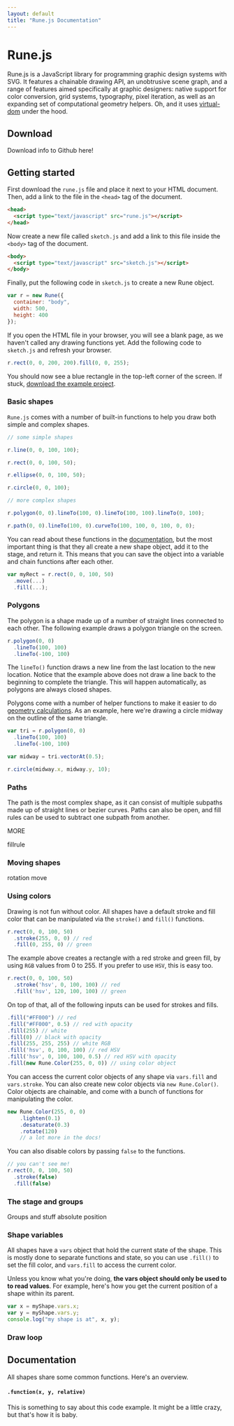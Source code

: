 ```yaml
---
layout: default
title: "Rune.js Documentation"
---
```


<div id="logo"></div>

# Rune.js

Rune.js is a JavaScript library for programming graphic design systems with SVG. It features a chainable drawing API, an unobtrusive scene graph, and a range of features aimed specifically at graphic designers: native support for color conversion, grid systems, typography, pixel iteration, as well as an expanding set of computational geometry helpers. Oh, and it uses [virtual-dom](https://github.com/Matt-Esch/virtual-dom) under the hood.


## Download

Download info to Github here!


## Getting started

First download the `rune.js` file and place it next to your HTML document. Then, add a link to the file in the `<head>` tag of the document.

```html
<head>
  <script type="text/javascript" src="rune.js"></script>
</head>
```

Now create a new file called `sketch.js` and add a link to this file inside the `<body>` tag of the document.

```html
<body>
  <script type="text/javascript" src="sketch.js"></script>
</body>
```

Finally, put the following code in `sketch.js` to create a new Rune object.

```js
var r = new Rune({
  container: "body",
  width: 500,
  height: 400
});
```

If you open the HTML file in your browser, you will see a blank page, as we haven't called any drawing functions yet. Add the following code to `sketch.js` and refresh your browser.

```js
r.rect(0, 0, 200, 200).fill(0, 0, 255);
```

You should now see a blue rectangle in the top-left corner of the screen. If stuck, [download the example project](#).

### Basic shapes

`Rune.js` comes with a number of built-in functions to help you draw both simple and complex shapes.

```js
// some simple shapes

r.line(0, 0, 100, 100);

r.rect(0, 0, 100, 50);

r.ellipse(0, 0, 100, 50);

r.circle(0, 0, 100);

// more complex shapes

r.polygon(0, 0).lineTo(100, 0).lineTo(100, 100).lineTo(0, 100);

r.path(0, 0).lineTo(100, 0).curveTo(100, 100, 0, 100, 0, 0);
```

You can read about these functions in the [documentation](#), but the most important thing is that they all create a new shape object, add it to the stage, and return it. This means that you can save the object into a variable and chain functions after each other.

```js
var myRect = r.rect(0, 0, 100, 50)
  .move(...)
  .fill(...);
```

### Polygons

The polygon is a shape made up of a number of straight lines connected to each other. The following example draws a polygon triangle on the screen.

```js
r.polygon(0, 0)
  .lineTo(100, 100)
  .lineTo(-100, 100)
```

The `lineTo()` function draws a new line from the last location to the new location. Notice that the example above does not draw a line back to the beginning to complete the triangle. This will happen automatically, as polygons are always closed shapes.

Polygons come with a number of helper functions to make it easier to do [geometry calculations](#). As an example, here we're drawing a circle midway on the outline of the same triangle.

```js
var tri = r.polygon(0, 0)
  .lineTo(100, 100)
  .lineTo(-100, 100)

var midway = tri.vectorAt(0.5);

r.circle(midway.x, midway.y, 10);
```

### Paths

The path is the most complex shape, as it can consist of multiple subpaths made up of straight lines or bezier curves. Paths can also be open, and fill rules can be used to subtract one subpath from another. 

MORE

fillrule


### Moving shapes

rotation
move

### Using colors

Drawing is not fun without color. All shapes have a default stroke and fill color that can be manipulated via the `stroke()` and `fill()` functions.

```js
r.rect(0, 0, 100, 50)
  .stroke(255, 0, 0) // red
  .fill(0, 255, 0) // green
```

The example above creates a rectangle with a red stroke and green fill, by using `RGB` values from 0 to 255. If you prefer to use `HSV`, this is easy too.

```js
r.rect(0, 0, 100, 50)
  .stroke('hsv', 0, 100, 100) // red
  .fill('hsv', 120, 100, 100) // green
```

On top of that, all of the following inputs can be used for strokes and fills.

```js
.fill("#FF000") // red
.fill("#FF000", 0.5) // red with opacity
.fill(255) // white
.fill(0) // black with opacity
.fill(255, 255, 255) // white RGB
.fill('hsv', 0, 100, 100) // red HSV
.fill('hsv', 0, 100, 100, 0.5) // red HSV with opacity
.fill(new Rune.Color(255, 0, 0)) // using color object
```

You can access the current color objects of any shape via `vars.fill` and `vars.stroke`. You can also create new color objects via `new Rune.Color()`. Color objects are chainable, and come with a bunch of functions for manipulating the color.

```js
new Rune.Color(255, 0, 0)
    .lighten(0.1)
    .desaturate(0.3)
    .rotate(120)
    // a lot more in the docs!
```

You can also disable colors by passing `false` to the functions.

```js
// you can't see me!
r.rect(0, 0, 100, 50)
  .stroke(false)
  .fill(false)
```

### The stage and groups

Groups and stuff
absolute position

### Shape variables

All shapes have a `vars` object that hold the current state of the shape. This is mostly done to separate functions and state, so you can use `.fill()` to set the fill color, and `vars.fill` to access the current color.

Unless you know what you're doing, **the vars object should only be used to to read values**. For example, here's how you get the current position of a shape within its parent.

```js
var x = myShape.vars.x;
var y = myShape.vars.y;
console.log("my shape is at", x, y);
```

### Draw loop


## Documentation

All shapes share some common functions. Here's an overview.

#### `.function(x, y, relative)`

This is something to say about this code example. It might be a little crazy, but that's how it is baby.

<script type="text/javascript" src="js/app.js"></script>